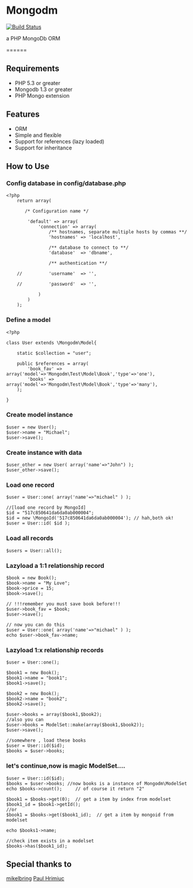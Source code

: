 Mongodm
=======

[![Build Status](https://secure.travis-ci.org/puregan/mongodm.png?branch=master)](http://travis-ci.org/puregan/mongodm)


a PHP MongoDb ORM 


======

Requirements
------------
- PHP 5.3 or greater
- Mongodb 1.3 or greater
- PHP Mongo extension 

Features
--------

- ORM
- Simple and flexible
- Support for references (lazy loaded)
- Support for inheritance


How to Use
----------

### Config database in   config/database.php
	<?php
		return array(
	
		   /* Configuration name */
				
			'default' => array(
				'connection' => array(
					/** hostnames, separate multiple hosts by commas **/
					'hostnames' => 'localhost',
						
					/** database to connect to **/
					'database'  => 'dbname',
						
					/** authentication **/
						
		// 			'username'  => '',
				
		// 			'password'  => '',
		
				)
			)
		);

### Define a model

	<?php

	class User extends \Mongodm\Model{

		static $collection = "user";
		
		public $references = array(			
			'book_fav' => array('model'=>'Mongodm\Test\Model\Book','type'=>'one'),
			'books' => array('model'=>'Mongodm\Test\Model\Book','type'=>'many'),			
		);

	}


### Create model instance


	$user = new User();
	$user->name = "Michael";
	$user->save();

### Create instance with data
	
	$user_other = new User( array('name'=>"John") );
	$user_other->save();

### Load one record

	$user = User::one( array('name'=>"michael" ) );

	//[load one record by MongoId]
	$id = "517c850641da6da0ab000004";
	$id = new \MongoId('517c850641da6da0ab000004'); // hah,both ok!
	$user = User::id( $id );

### Load all records

	$users = User::all();

### Lazyload a 1:1 relationship record

	$book = new Book();
	$book->name = "My Love";
	$book->price = 15;
	$book->save();

	// !!!remember you must save book before!!!
	$user->book_fav = $book;
	$user->save();

	// now you can do this
	$user = User::one( array('name'=>"michael" ) );
	echo $user->book_fav->name;


### Lazyload 1:x relationship records

	$user = User::one();

	$book1 = new Book();
	$book1->name = "book1";
	$book1->save();
	
	$book2 = new Book();
	$book2->name = "book2";
	$book2->save();

	$user->books = array($book1,$book2);
	//also you can
	$user->books = ModelSet::make(array($book1,$book2));
	$user->save();

	//somewhere , load these books
	$user = User::id($id);
	$books = $user->books; 

### let's continue,now is magic ModelSet.... 
	
	$user = User::id($id);
	$books = $user->books; //now books is a instance of Mongodm\ModelSet
	echo $books->count();     // of course it return "2"
	
	$book1 = $books->get(0);  // get a item by index from modelset
	$book1_id = $book1->getId();
	//or 
	$book1 = $books->get($book1_id);  // get a item by mongoid from modelset
	
	echo $books1->name;       
	
	//check item exists in a modelset
	$books->has($book1_id); 
	

	
Special thanks to
-----------------

[mikelbring](https://github.com/mikelbring)
[Paul Hrimiuc](https://github.com/hpaul/)



	
	


